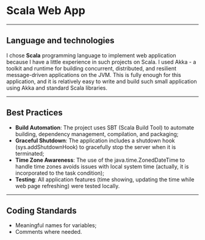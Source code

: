 # Scala Web App

-----

## Language and technologies
I chose **Scala** programming language to implement web application because I have a little experience in such projects on Scala. I used Akka - a toolkit and runtime for building concurrent, distributed, and resilient message-driven applications on the JVM. This is fully enough for this application, and it is relatively easy to write and build such small application using Akka and standard Scala libraries.

-----

## Best Practices
- **Build Automation**: The project uses SBT (Scala Build Tool) to automate building, dependency management, compilation, and packaging;
- **Graceful Shutdown**: The application includes a shutdown hook (sys.addShutdownHook) to gracefully stop the server when it is terminated;
- **Time Zone Awareness**: The use of the java.time.ZonedDateTime to handle time zones avoids issues with local system time (actually, it is incorporated to the task condition);
- **Testing**: All application features (time showing, updating the time while web page refreshing) were tested locally.

-----

## Coding Standards
- Meaningful names for variables;
- Comments where needed.
